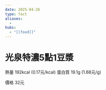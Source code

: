 ```yaml
---
date: 2025-04-26
type: fact
aliases:
  -
hubs:
  - "[[food]]"
---
```


# 光泉特濃5點1豆漿

熱量 192kcal (0.17元/kcal)
蛋白質 19.1g (1.68元/g)

價格 32元

